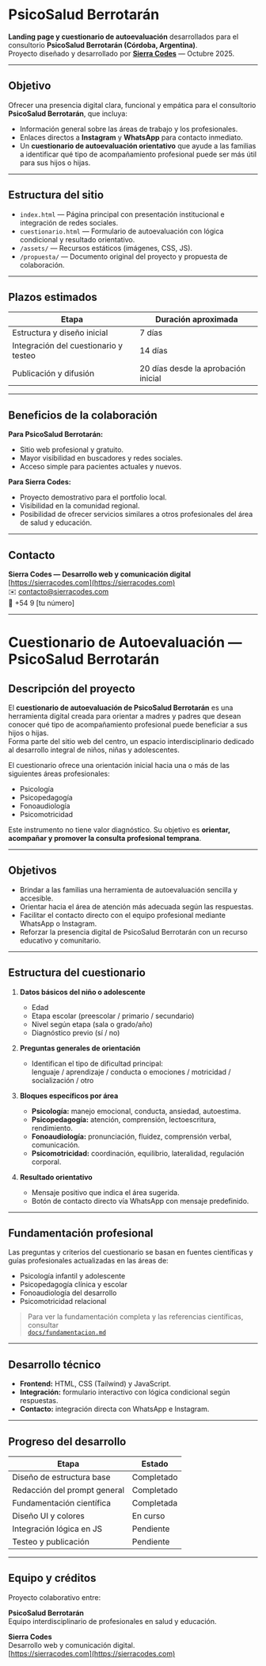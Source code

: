 # PsicoSalud Berrotarán  

**Landing page y cuestionario de autoevaluación** desarrollados para el consultorio **PsicoSalud Berrotarán (Córdoba, Argentina)**.  
Proyecto diseñado y desarrollado por [**Sierra Codes**](https://sierracodes.com) — Octubre 2025.  

---

## Objetivo  

Ofrecer una presencia digital clara, funcional y empática para el consultorio **PsicoSalud Berrotarán**, que incluya:  
- Información general sobre las áreas de trabajo y los profesionales.  
- Enlaces directos a **Instagram** y **WhatsApp** para contacto inmediato.  
- Un **cuestionario de autoevaluación orientativo** que ayude a las familias a identificar qué tipo de acompañamiento profesional puede ser más útil para sus hijos o hijas.  

---

## Estructura del sitio  

- `index.html` — Página principal con presentación institucional e integración de redes sociales.  
- `cuestionario.html` — Formulario de autoevaluación con lógica condicional y resultado orientativo.  
- `/assets/` — Recursos estáticos (imágenes, CSS, JS).  
- `/propuesta/` — Documento original del proyecto y propuesta de colaboración.  

---

## Plazos estimados  

| Etapa | Duración aproximada |  
|-------|----------------------|  
| Estructura y diseño inicial | 7 días |  
| Integración del cuestionario y testeo | 14 días |  
| Publicación y difusión | 20 días desde la aprobación inicial |  

---

## Beneficios de la colaboración  

**Para PsicoSalud Berrotarán:**  
- Sitio web profesional y gratuito.  
- Mayor visibilidad en buscadores y redes sociales.  
- Acceso simple para pacientes actuales y nuevos.  

**Para Sierra Codes:**  
- Proyecto demostrativo para el portfolio local.  
- Visibilidad en la comunidad regional.  
- Posibilidad de ofrecer servicios similares a otros profesionales del área de salud y educación.  

---

## Contacto  

**Sierra Codes — Desarrollo web y comunicación digital**  
[https://sierracodes.com](https://sierracodes.com)  
✉️ contacto@sierracodes.com  
📱 +54 9 [tu número]

---

# Cuestionario de Autoevaluación — PsicoSalud Berrotarán

## Descripción del proyecto
El **cuestionario de autoevaluación de PsicoSalud Berrotarán** es una herramienta digital creada para orientar a madres y padres que desean conocer qué tipo de acompañamiento profesional puede beneficiar a sus hijos o hijas.  
Forma parte del sitio web del centro, un espacio interdisciplinario dedicado al desarrollo integral de niños, niñas y adolescentes.

El cuestionario ofrece una orientación inicial hacia una o más de las siguientes áreas profesionales:
- Psicología  
- Psicopedagogía  
- Fonoaudiología  
- Psicomotricidad  

Este instrumento no tiene valor diagnóstico. Su objetivo es **orientar, acompañar y promover la consulta profesional temprana**.

---

## Objetivos
- Brindar a las familias una herramienta de autoevaluación sencilla y accesible.  
- Orientar hacia el área de atención más adecuada según las respuestas.  
- Facilitar el contacto directo con el equipo profesional mediante WhatsApp o Instagram.  
- Reforzar la presencia digital de PsicoSalud Berrotarán con un recurso educativo y comunitario.

---

## Estructura del cuestionario

1. **Datos básicos del niño o adolescente**
   - Edad  
   - Etapa escolar (preescolar / primario / secundario)  
   - Nivel según etapa (sala o grado/año)  
   - Diagnóstico previo (sí / no)

2. **Preguntas generales de orientación**
   - Identifican el tipo de dificultad principal:  
     lenguaje / aprendizaje / conducta o emociones / motricidad / socialización / otro

3. **Bloques específicos por área**
   - **Psicología:** manejo emocional, conducta, ansiedad, autoestima.  
   - **Psicopedagogía:** atención, comprensión, lectoescritura, rendimiento.  
   - **Fonoaudiología:** pronunciación, fluidez, comprensión verbal, comunicación.  
   - **Psicomotricidad:** coordinación, equilibrio, lateralidad, regulación corporal.  

4. **Resultado orientativo**
   - Mensaje positivo que indica el área sugerida.  
   - Botón de contacto directo vía WhatsApp con mensaje predefinido.

---

## Fundamentación profesional
Las preguntas y criterios del cuestionario se basan en fuentes científicas y guías profesionales actualizadas en las áreas de:
- Psicología infantil y adolescente  
- Psicopedagogía clínica y escolar  
- Fonoaudiología del desarrollo  
- Psicomotricidad relacional  

> Para ver la fundamentación completa y las referencias científicas, consultar  
> [`docs/fundamentacion.md`](docs/fundamentacion.md)

---

## Desarrollo técnico
- **Frontend:** HTML, CSS (Tailwind) y JavaScript.  
- **Integración:** formulario interactivo con lógica condicional según respuestas.  
- **Contacto:** integración directa con WhatsApp e Instagram.  

---

## Progreso del desarrollo

| Etapa                          | Estado       |
|--------------------------------|--------------|
| Diseño de estructura base      | Completado   |
| Redacción del prompt general   | Completado   |
| Fundamentación científica      | Completada   |
| Diseño UI y colores            | En curso     |
| Integración lógica en JS       | Pendiente    |
| Testeo y publicación           | Pendiente    |

---

## Equipo y créditos
Proyecto colaborativo entre:

**PsicoSalud Berrotarán**  
Equipo interdisciplinario de profesionales en salud y educación.

**Sierra Codes**  
Desarrollo web y comunicación digital.  
[https://sierracodes.com](https://sierracodes.com)
